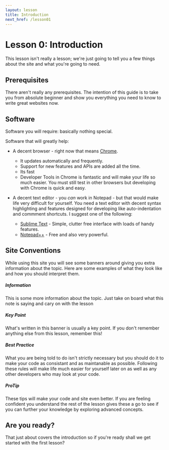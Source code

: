 ```yaml
---
layout: lesson
title: Introduction
next_href: /lesson01
---
```

Lesson 0: Introduction
======================

This lesson isn't really a lesson; we're just going to tell you a few things
about the site and what you're going to need.

Prerequisites
-------------

There aren't really any prerequisites. The intention of this guide is to take
you from absolute beginner and show you everything you need to know to write
great websites now.

Software
--------

Software you will require: basically nothing special.

Software that will greatly help:

 * A decent browser - right now that means [Chrome][].
   - It updates automatically and frequently.
   - Support for new features and APIs are added all the time.
   - Its fast
   - Developer Tools in Chrome is fantastic and will make your life so much
     easier.
   You must still test in other browsers but developing with Chrome is quick
   and easy.
 * A decent text editor - you _can_ work in Notepad - but that would make life
   very difficult for yourself. You need a text editor with decent syntax
   highlighting and features designed for developing like auto-indentation and
   commment shortcuts. I suggest one of the following:

   - [Sublime Text][] - Simple, clutter free interface with loads of handy
     features.
   - [Notepad++][notepadpp] - Free and also very powerful.

[chrome]: <www.google.com/chrome> "Google Chrome"
[sublime text]: <http://www.sublimetext.com/> "Sublime text editor"
[notepadpp]: <http://notepad-plus-plus.org/> "Notepad++"

Site Conventions
----------------

While using this site you will see some banners around giving you extra
information about the topic. Here are some examples of what they look like and
how you should interpret them.

<div class="note note-info">
    <h5>Information</h5>
    <p>This is some more information about the topic. Just take on board what 
        this note is saying and cary on with the lesson</p>
</div>

<div class="note note-key">
    <h5>Key Point</h5>
    <p>What's written in this banner is usually a key point. If you don't
        remember anything else from this lesson, remember this!</p>
</div>

<div class="note note-best">
    <h5>Best Practice</h5>
    <p>What you are being told to do isn't strictly necessary but you should do
        it to make your code as consistant and as maintanable as possible.
        Following these rules will make life much easier for yourself later on
        as well as any other developers who may look at your code.</p>
</div>

<div class="note note-pro">
    <h5>ProTip</h5>
    <p>These tips will make your code and site even better. If you are feeling
        confident you understand the rest of the lesson gives these a go to see
        if you can further your knowledge by exploring advanced concepts.</p>
</div>

Are you ready?
--------------

That just about covers the introduction so if you're ready shall we get started
with the first lesson?
